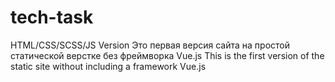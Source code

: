 # tech-task
HTML/CSS/SCSS/JS Version 
Это первая версия сайта на простой статической верстке без фреймворка Vue.js
This is the first version of the static site without including a framework Vue.js
